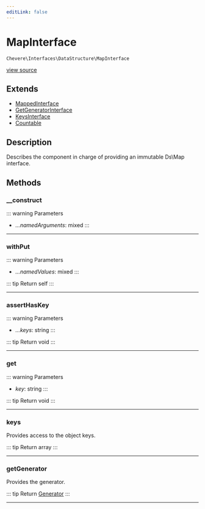 ```yaml
---
editLink: false
---
```


# MapInterface

`Chevere\Interfaces\DataStructure\MapInterface`

[view source](https://github.com/chevere/chevere/blob/master/src/Chevere/Interfaces/DataStructure/MapInterface.php)

## Extends

- [MappedInterface](./MappedInterface.md)
- [GetGeneratorInterface](./GetGeneratorInterface.md)
- [KeysInterface](./KeysInterface.md)
- [Countable](https://www.php.net/manual/class.countable)

## Description

Describes the component in charge of providing an immutable Ds\Map interface.

## Methods

### __construct

::: warning Parameters
- *...namedArguments*: mixed
:::

---

### withPut

::: warning Parameters
- *...namedValues*: mixed
:::

::: tip Return
self
:::

---

### assertHasKey

::: warning Parameters
- *...keys*: string
:::

::: tip Return
void
:::

---

### get

::: warning Parameters
- *key*: string
:::

::: tip Return
void
:::

---

### keys

Provides access to the object keys.

::: tip Return
array
:::

---

### getGenerator

Provides the generator.

::: tip Return
[Generator](https://www.php.net/manual/class.generator)
:::

---
